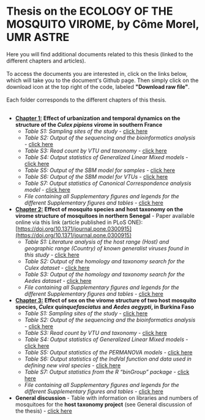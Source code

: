 # Thesis on the ECOLOGY OF THE MOSQUITO VIROME, by Côme Morel, UMR ASTRE
Here you will find additional documents related to this thesis (linked to the different chapters and articles).<br> 
<br>
To access the documents you are interested in, click on the links below, which will take you to the document's Github page. Then simply click on the download icon at the top right of the code, labeled **"Download raw file"**.<br>
<br>
Each folder corresponds to the different chapters of this thesis.<br> 
<br>
 - [**Chapter 1:**](https://github.com/ComeMorel/Thesis/tree/main/Chapter%201%3A%20Temporal%20structure%20in%20the%20mosquito%20virome) **Effect of urbanization and temporal dynamics on the structure of the *Culex pipiens* virome in southern France**
    - *Table S1: Sampling sites of the study* - [click here](https://github.com/ComeMorel/Thesis/blob/main/Chapter%201%3A%20Temporal%20structure%20in%20the%20mosquito%20virome/Table_S1.csv)
    - *Table S2: Output of the sequencing and the bioinformatics analysis* - [click here](https://github.com/ComeMorel/Thesis/blob/main/Chapter%201%3A%20Temporal%20structure%20in%20the%20mosquito%20virome/Table_S2.csv)
    - *Table S3: Read count by VTU and taxonomy* - [click here](https://github.com/ComeMorel/Thesis/blob/main/Chapter%201%3A%20Temporal%20structure%20in%20the%20mosquito%20virome/Table_S3.csv)
    - *Table S4: Output statistics of Generalized Linear Mixed models* - [click here](https://github.com/ComeMorel/Thesis/blob/main/Chapter%201%3A%20Temporal%20structure%20in%20the%20mosquito%20virome/Table_S4.csv)
    - *Table S5: Output of the SBM model for samples* - [click here](https://github.com/ComeMorel/Thesis/blob/main/Chapter%201%3A%20Temporal%20structure%20in%20the%20mosquito%20virome/Table_S5.csv)
    - *Table S6: Output of the SBM model for VTUs* - [click here](https://github.com/ComeMorel/Thesis/blob/main/Chapter%201%3A%20Temporal%20structure%20in%20the%20mosquito%20virome/Table_S6.csv)
    - *Table S7: Output statistics of Canonical Correspondence analysis model* - [click here](https://github.com/ComeMorel/Thesis/blob/main/Chapter%201%3A%20Temporal%20structure%20in%20the%20mosquito%20virome/Table_S7.csv)
    - *File containing all Supplementary figures and legends for the different Supplementary figures and tables* - [click here](https://github.com/ComeMorel/Thesis/raw/refs/heads/main/Chapter%201:%20Temporal%20structure%20in%20the%20mosquito%20virome/Supplementary%20Information_v2.docx)
- [**Chapter 2:**](https://github.com/ComeMorel/Thesis/tree/main/Chapter%202%3A%20Effect%20of%20host%20species) **Effect of mosquito species and host taxonomy on the virome structure of mosquitoes in northern Senegal** - Paper available online via this link (article published in PLoS ONE): [https://doi.org/10.1371/journal.pone.0300915](https://doi.org/10.1371/journal.pone.0300915)
    - *Table S1: Literature analysis of the host range (Host) and geographic range (Country) of known generalist viruses found in this study* - [click here](https://github.com/ComeMorel/Thesis/raw/main/Chapter%202:%20Effect%20of%20host%20species/Table%20S1.xlsx)
    - *Table S2: Output of the homology and taxonomy search for the Culex dataset* - [click here](https://github.com/ComeMorel/Thesis/raw/main/Chapter%202:%20Effect%20of%20host%20species/Table%20S2.xlsx)
    - *Table S3: Output of the homology and taxonomy search for the Aedes dataset* - [click here](https://github.com/ComeMorel/Thesis/raw/main/Chapter%202:%20Effect%20of%20host%20species/Table%20S3.xlsx)
    - *File containing all Supplementary figures and legends for the different Supplementary figures and tables* - [click here](https://github.com/ComeMorel/Thesis/raw/main/Chapter%202:%20Effect%20of%20host%20species/Supplementary%20material_vReview_v2_clean.docx)
 - [**Chapter 3:**](https://github.com/ComeMorel/Thesis/tree/main/Chapter%203%3A%20Effect%20of%20the%20sex) **Effect of sex on the virome structure of two host mosquito species, *Culex quinquefasciatus* and *Aedes aegypti*, in Burkina Faso**
    - *Table S1: Sampling sites of the study* - [click here](https://github.com/ComeMorel/Thesis/blob/main/Chapter%203%3A%20Effect%20of%20the%20sex/Table_S1-Sampling%20sites%20of%20the%20study.csv)
    - *Table S2: Output of the sequencing and the bioinformatics analysis* - [click here](https://github.com/ComeMorel/Thesis/blob/main/Chapter%203%3A%20Effect%20of%20the%20sex/Table_S2-Output%20of%20the%20sequencing%20and%20the%20bioinformatics%20analysis.csv)
    - *Table S3: Read count by VTU and taxonomy* - [click here](https://github.com/ComeMorel/Thesis/blob/main/Chapter%203%3A%20Effect%20of%20the%20sex/Table_S3-Read%20count%20by%20VTU%20and%20taxonomy.csv)
    - *Table S4: Output statistics of Generalized Linear Mixed models* - [click here](https://github.com/ComeMorel/Thesis/blob/main/Chapter%203%3A%20Effect%20of%20the%20sex/Table_S4-Output%20statistics%20of%20Generalized%20Linear%20Mixed%20models.csv)
    - *Table S5: Output statistics of the PERMANOVA models* - [click here](https://github.com/ComeMorel/Thesis/blob/main/Chapter%203%3A%20Effect%20of%20the%20sex/Table_S5-Output%20statistics%20of%20the%20PERMANOVA%20models.csv)
    - *Table S6: Output statistics of the IndVal function and data used in defining new viral species* - [click here](https://github.com/ComeMorel/Thesis/blob/main/Chapter%203%3A%20Effect%20of%20the%20sex/Table_S6-Output%20statistics%20of%20the%20IndVal%20function%20and%20data%20used%20in%20defining%20new%20viral%20species.csv)
    - *Table S7: Output statistics from the R “binGroup” package* - [click here](https://github.com/ComeMorel/Thesis/blob/main/Chapter%203%3A%20Effect%20of%20the%20sex/Table_S7-Output%20statistics%20from%20the%20R%20%E2%80%9CbinGroup%E2%80%9D%20package.csv)
    - *File containing all Supplementary figures and legends for the different Supplementary figures and tables* - [click here](https://github.com/ComeMorel/Thesis/raw/main/Chapter%203:%20Effect%20of%20the%20sex/%20Supplemental_Figures_Tables_legends.docx)
 - **General discussion** - Table with information on libraries and numbers of mosquitoes for the **host taxonomy project** (see General discussion of the thesis) - [click here](https://github.com/ComeMorel/Thesis/blob/main/General%20Discussion/Table_Discussion.csv)
